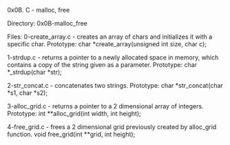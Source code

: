 0x0B. C - malloc, free

Directory: 0x0B-malloc_free

Files:
0-create_array.c - creates an array of chars and initializes it with a specific char.
		Prototype: char *create_array(unsigned int size, char c);

1-strdup.c - returns a pointer to a newly allocated space in memory, which contains a copy of the string given as a parameter.
		Prototype: char *_strdup(char *str);

2-str_concat.c - concatenates two strings.
		Prototype: char *str_concat(char *s1, char *s2);

3-alloc_grid.c - returns a pointer to a 2 dimensional array of integers.
		Prototype: int **alloc_grid(int width, int height);

4-free_grid.c - frees a 2 dimensional grid previously created by alloc_grid function.
		void free_grid(int **grid, int height);
